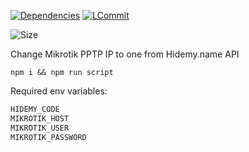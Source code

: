 [![Dependencies](https://david-dm.org/k03mad/mikrotik-pptp-hidemy-ip.svg)](https://github.com/k03mad/mikrotik-pptp-hidemy-ip/blob/master/package.json) [![LCommit](https://img.shields.io/github/last-commit/k03mad/mikrotik-pptp-hidemy-ip.svg)](https://github.com/k03mad/mikrotik-pptp-hidemy-ip/commits/master)

![Size](https://img.shields.io/github/repo-size/k03mad/mikrotik-pptp-hidemy-ip.svg)

Change Mikrotik PPTP IP to one from Hidemy.name API

```npm i && npm run script```

Required env variables:

```bash
HIDEMY_CODE
MIKROTIK_HOST
MIKROTIK_USER
MIKROTIK_PASSWORD
```
